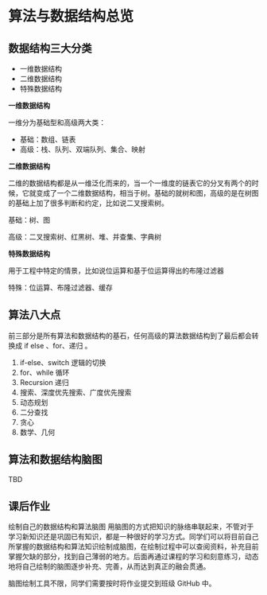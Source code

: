 # 算法与数据结构总览

## 数据结构三大分类
- 一维数据结构
- 二维数据结构
- 特殊数据结构

**一维数据结构**

一维分为基础型和高级两大类：

- 基础：数组、链表
- 高级：栈、队列、双端队列、集合、映射

**二维数据结构**

二维的数据结构都是从一维泛化而来的，当一个一维度的链表它的分叉有两个的时候，它就变成了一个二维数据结构，相当于树。基础的就树和图，高级的是在树图的基础上加了很多判断和约定，比如说二叉搜索树。

基础：树、图

高级：二叉搜索树、红黑树、堆、并查集、字典树

**特殊数据结构**

用于工程中特定的情景，比如说位运算和基于位运算得出的布隆过滤器

特殊：位运算、布隆过滤器、缓存

## 算法八大点

前三部分是所有算法和数据结构的基石，任何高级的算法数据结构到了最后都会转换成 if else 、for、递归 。

1. if-else、switch 逻辑的切换
2. for、while 循环
3. Recursion 递归
4. 搜索、深度优先搜索、广度优先搜索
5. 动态规划
5. 二分查找
6. 贪心
7. 数学、几何

## 算法和数据结构脑图
TBD

## 课后作业
绘制自己的数据结构和算法脑图
用脑图的方式把知识的脉络串联起来，不管对于学习新知识还是巩固已有知识，都是一种很好的学习方式。同学们可以将目前自己所掌握的数据结构和算法知识绘制成脑图，在绘制过程中可以查阅资料，补充目前掌握欠缺的部分，找到自己薄弱的地方。后面再通过课程的学习和刻意练习，动态地将自己绘制的脑图逐步补充、完善，从而达到真正的融会贯通。

脑图绘制工具不限，同学们需要按时将作业提交到班级 GitHub 中。